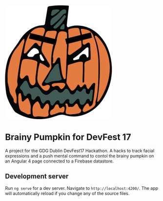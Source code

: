 ![brainy_pumpkin](/src/assets/pumpkin_logo.png)

# Brainy Pumpkin for DevFest 17

A project for the GDG Dublin DevFest17 Hackathon. A hacks to track facial expressions and a push mental command to contol the brainy pumpkin on an Angular 4 page connected to a Firebase datastore.

## Development server

Run `ng serve` for a dev server. Navigate to `http://localhost:4200/`. The app will automatically reload if you change any of the source files.